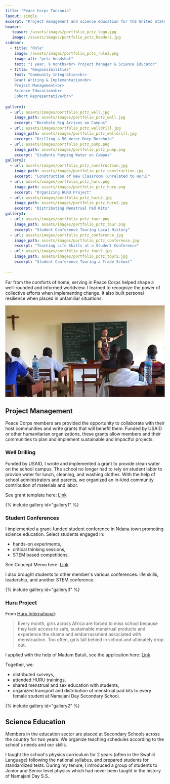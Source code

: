 ```yaml
---
title: "Peace Corps Tanzania"
layout: single
excerpt: "Project management and science education for the United States Peace Corps"
header:
   teaser: /assets/images/portfolio_pctz_logo.jpg
   image: /assets/images/portfolio_pctz_header2.jpg
sidebar:
  - title: "Role"
    image: /assets/images/portfolio_pctz_role2.png
    image_alt: "pctz headshot"
    text: "1 year, 9 months<br> Project Manager & Science Educator"
  - title: "Responsibilities"
    text: "Community Integration<br>
    Grant Writing & Implementation<br>
    Project Management<br>
    Science Education<br>
    Cohort Representative<br>"

gallery1:
  - url: assets/images/portfolio_pctz_well.jpg
    image_path: assets/images/portfolio_pctz_well.jpg
    excerpt: "Borehole Rig Arrives on Campus"
  - url: assets/images/portfolio_pctz_welldrill.jpg
    image_path: assets/images/portfolio_pctz_welldrill.jpg
    excerpt: "Drilling a 50-meter Deep Borehole"
  - url: assets/images/portfolio_pctz_pump.png
    image_path: assets/images/portfolio_pctz_pump.png
    excerpt: "Students Pumping Water on Campus"
gallery2:
  - url: assets/images/portfolio_pctz_construction.jpg
    image_path: assets/images/portfolio_pctz_construction.jpg
    excerpt: "Construction of New Classroom (unrelated to Huru)"
  - url: assets/images/portfolio_pctz_huru.png
    image_path: assets/images/portfolio_pctz_huru.png
    excerpt: "Organizing HURU Project"
  - url: assets/images/portfolio_pctz_huru2.jpg
    image_path: assets/images/portfolio_pctz_huru2.jpg
    excerpt: "Distributing Menstrual Pad Kits"
gallery3:
  - url: assets/images/portfolio_pctz_tour.png
    image_path: assets/images/portfolio_pctz_tour.png
    excerpt: "Student Conference Touring Local History"
  - url: assets/images/portfolio_pctz_conference.jpg
    image_path: assets/images/portfolio_pctz_conference.jpg
    excerpt: "Teaching Life Skills at a Student Conference"
  - url: assets/images/portfolio_pctz_tour2.jpg
    image_path: assets/images/portfolio_pctz_tour2.jpg
    excerpt: "Student Conference Touring a Trade School"

---
```


Far from the comforts of home, serving in Peace Corps helped shape a well-rounded and informed worldview. I learned to recognize the power of collective efforts when implementing change. It also built personal resilience when placed in unfamiliar situations.

<img src="/assets/images/portfolio_pctz_conference.jpg" alt= "Leading a life skills breakout session during a student conference.">

## Project Management

Peace Corps members are provided the opportunity to collaborate with their host communities and write grants that will benefit them. Funded by USAID or other humanitarian organizations, these grants allow members and their communities to plan and implement sustainable and impactful projects.

### Well Drilling

Funded by USAID, I wrote and implemented a grant to provide clean water on the school campus. The school no longer had to rely on student labor to provide water for lunch, cleaning, and washing clothes. With the help of school administrators and parents, we organized an in-kind community contribution of materials and labor.

See grant template here: [Link](https://drive.google.com/file/d/1h0CrHkQrbIzCY4GLJJV2nh-DOYJKQarl/view?usp=drive_link)

{% include gallery id="gallery1" %}

### Student Conferences

I implemented a grant-funded student conference in Ndana town promoting science education. 
Select students engaged in:
- hands-on experiments,
- critical thinking sessions,
- STEM based competitions.

See Concept Memo here: [Link](https://docs.google.com/document/d/1IQsoZs2zMcKvb3729ZY4PBUdpq8bNgOe/edit?usp=sharing&ouid=101522129468829840944&rtpof=true&sd=true)

I also brought students to other member's various conferences: life skills, leadership, and another STEM conference.

{% include gallery id="gallery3" %}

### Huru Project

From [Huru International](https://www.huruinternational.org/):

> Every month, girls across Africa are forced to miss school because they lack access to safe, sustainable menstrual products and experience the shame and embarrassment associated with menstruation. Too often, girls fall behind in school and ultimately drop out.

I applied with the help of Madam Batuli, see the application here: [Link](https://docs.google.com/document/d/1sIj5cmGqJ5ndx5tQnPi7vkGtRnEfxDXX/edit?usp=sharing&ouid=101522129468829840944&rtpof=true&sd=true)

Together, we:
- distributed surveys,
- attended HURU trainings,
- shared menstrual and sex education with students,
- organized transport and distribution of menstrual pad kits to every female student at Namajani Day Secondary School.

{% include gallery id="gallery2" %}

## Science Education

Members in the education sector are placed at Secondary Schools across the country for two years. We organize teaching schedules according to the school's needs and our skills. 

I taught the school's physics curriculum for 2 years (often in the Swahili Language) following the national syllabus, and prepared students for standardized tests. During my tenure, I introduced a group of students to Junior and Senior level physics which had never been taught in the history of Namajani Day S.S..
